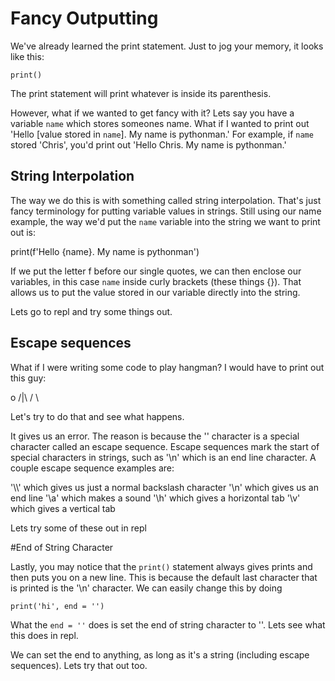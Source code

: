 # Fancy Outputting

We've already learned the print statement. Just to jog your memory, it looks like this:

`print()`

The print statement will print whatever is inside its parenthesis.

However, what if we wanted to get fancy with it? Lets say you have a variable `name` which stores someones name. What if I wanted to print out 'Hello [value stored in `name`]. My name is pythonman.' For example, if `name` stored 'Chris', you'd print out 'Hello Chris. My name is pythonman.'

## String Interpolation

The way we do this is with something called string interpolation. That's just fancy terminology for putting variable values in strings. Still using our name example, the way we'd put the `name` variable into the string we want to print out is:

print(f'Hello {name}. My name is pythonman')

If we put the letter f before our single quotes, we can then enclose our variables, in this case `name` inside curly brackets (these things {}). That allows us to put the value stored in our variable directly into the string.

Lets go to repl and try some things out.

## Escape sequences

What if I were writing some code to play hangman? I would have to print out this guy:

 o                                                                                            /|\                                                                                           / \

Let's try to do that and see what happens.

It gives us an error. The reason is because the '\' character is a special character called an escape sequence. Escape sequences mark the start of special characters in strings, such as '\n' which is an end line character. A couple escape sequence examples are:

'\\\\' which gives us just a normal backslash character                                       '\n' which gives us an end line                                                               '\a' which makes a sound                                                                      '\h' which gives a horizontal tab                                                             '\v' which gives a vertical tab

Lets try some of these out in repl

#End of String Character

Lastly, you may notice that the `print()` statement always gives prints and then puts you on a new line. This is because the default last character that is printed is the '\n' character. We can easily change this by doing 

`print('hi', end = '')`

What the `end = ''` does is set the end of string character to ''. Lets see what this does in repl.

We can set the end to anything, as long as it's a string (including escape sequences). Lets try that out too.
